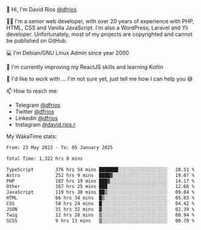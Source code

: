👋 Hi, I'm David Rios [@dfrios](https://github.com/dfrios)

👨‍💻 I'm a senior web developer, with over 20 years of experience with PHP, HTML, CSS and Vanilla JavaScript. I'm also a WordPress, Laravel and Yii developer. Unfortunately, most of my projects are copyrighted and cannot be published on GitHub.

💻 I'm Debian/GNU Linux Admin since year 2000

🌱 I'm currently improving my ReactJS skills and learning Kotlin

💞️ I'd like to work with ... I'm not sure yet, just tell me how I can help you 😅


📫 How to reach me:
* Telegram [@dfrios](https://t.me/dfrios)
* Twitter [@dfrios](https://twitter.com/dfrios)
* Linkedin [@dfrios](https://linkedin.com/in/dfrios)
* Instagram [@david.rios.r](https://instagram.com/david.rios.r)



My WakaTime stats:
<!--START_SECTION:waka-->

```txt
From: 23 May 2023 - To: 05 January 2025

Total Time: 1,322 hrs 8 mins

TypeScript        376 hrs 54 mins ███████░░░░░░░░░░░░░░░░░░   28.51 %
Astro             252 hrs 9 mins  ████▓░░░░░░░░░░░░░░░░░░░░   19.07 %
PHP               187 hrs 19 mins ███▓░░░░░░░░░░░░░░░░░░░░░   14.17 %
Other             167 hrs 25 mins ███░░░░░░░░░░░░░░░░░░░░░░   12.66 %
JavaScript        119 hrs 30 mins ██▒░░░░░░░░░░░░░░░░░░░░░░   09.04 %
HTML              66 hrs 34 mins  █▒░░░░░░░░░░░░░░░░░░░░░░░   05.03 %
CSS               58 hrs 24 mins  █░░░░░░░░░░░░░░░░░░░░░░░░   04.42 %
JSON              31 hrs 32 mins  ▓░░░░░░░░░░░░░░░░░░░░░░░░   02.39 %
Twig              12 hrs 28 mins  ▒░░░░░░░░░░░░░░░░░░░░░░░░   00.94 %
SCSS              9 hrs 13 mins   ▒░░░░░░░░░░░░░░░░░░░░░░░░   00.70 %
```

<!--END_SECTION:waka-->
